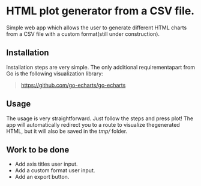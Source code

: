 # HTML plot generator from a CSV file.

Simple web app which allows the user to generate different HTML charts from a CSV file with a custom format(still under construction).

## Installation

Installation steps are very simple. The only additional requirementapart from Go is the following visualization library:

> https://github.com/go-echarts/go-echarts

## Usage

The usage is very straightforward. Just follow the steps and press plot!
The app will automatically redirect you to a route to visualize thegenerated HTML, but it will also be saved in the *tmp/* folder.

## Work to be done

- Add axis titles user input.
- Add a custom format user input.
- Add an export button.

	
